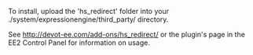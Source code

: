 To install, upload the 'hs_redirect' folder into your ./system/expressionengine/third_party/ directory.

See http://devot-ee.com/add-ons/hs_redirect/ or the plugin's page in the EE2 Control Panel for information on usage.
